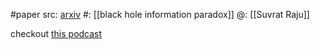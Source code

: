 #paper 
src: [arxiv](https://arxiv.org/abs/2012.05770) 
#: [[black hole information paradox]] 
@: [[Suvrat Raju]] 

checkout [this podcast](https://www.youtube.com/watch?v=ZCIho8geEfI&feature=youtu.be) 
